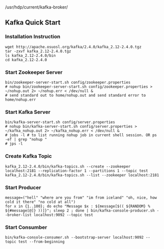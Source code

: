 /usr/hdp/current/kafka-broker/

## Kafka Quick Start
### Installation Instruction 
```
wget http://apache.osuosl.org/kafka/2.4.0/kafka_2.12-2.4.0.tgz
tar -zxvf kafka_2.12-2.4.0.tgz
ls kafka_2.12-2.4.0/bin
cd kafka_2.12-2.4.0
```
### Start Zookeeper Server
```
bin/zookeeper-server-start.sh config/zookeeper.properties
# nohup bin/zookeeper-server-start.sh config/zookeeper.properties > ~/nohup.out 2> ~/nohup.err < /dev/null &
# send standard out to home/nohup.out and send standard error to home/nohup.err
```
### Start Kafka Server 
```
bin/kafka-server-start.sh config/server.properties 
# nohup bin/kafka-server-start.sh config/server.properties > ~/kafka_nohup.out 2> ~/kafka_nohup.err < /dev/null &
# jobs -l # to list running nohup job in current shell session. OR ps -ef | grep "nohup "
# jps -l
```
### Create Kafka Topic 
```
kafka_2.12-2.4.0/bin/kafka-topics.sh --create --zookeeper localhost:2181 --replication-factor 1 --partitions 1 --topic test
kafka_2.12-2.4.0/bin/kafka-topics.sh --list --zookeeper localhost:2181
```
### Start Producer 
```
message=("hell" "where are you from" "im from iceland" "oh, nice, how cold it there" "no cold at all")
for x in {1..100}; do echo "Message $x : ${message[$(( ${RANDOM} % ${#message[@]} ))]}"; sleep 2 ; done | bin/kafka-console-producer.sh --broker-list localhost:9092 --topic test
```
### Start Consumber
```
bin/kafka-console-consumer.sh --bootstrap-server localhost:9092 --topic test --from-beginning
```
